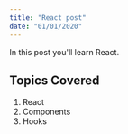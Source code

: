 ```yaml
---
title: "React post"
date: "01/01/2020"
---
```


In this post you'll learn React.

## Topics Covered

1. React
2. Components
3. Hooks
